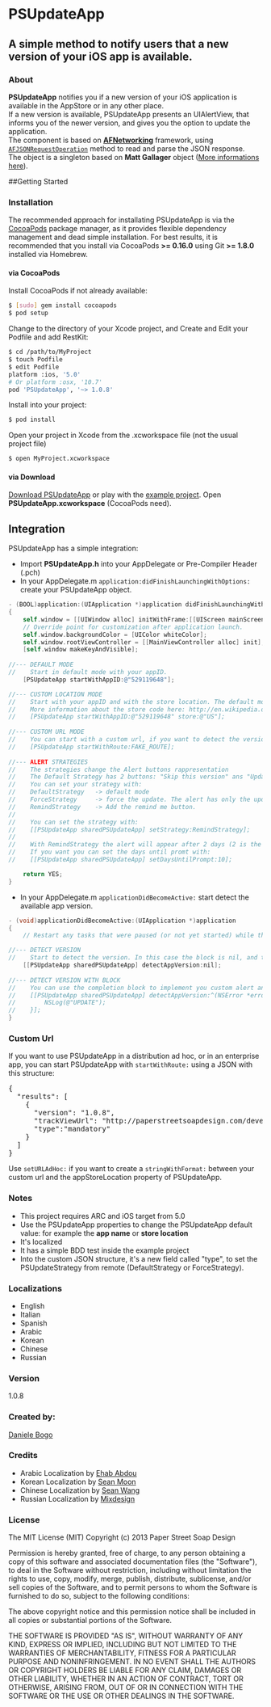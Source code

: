 PSUpdateApp
===========

## A simple method to notify users that a new version of your iOS app is available.

### About
**PSUpdateApp** notifies you if a new version of your iOS application is available in the AppStore or in any other place.<br />
If a new version is available, PSUpdateApp presents an UIAlertView, that informs you of the newer version, and gives you the option to update the application.<br />
The component is based on **[AFNetworking](https://github.com/AFNetworking/AFNetworking/ "AFNetworking")** framework, using [`AFJSONRequestOperation`](http://afnetworking.github.com/AFNetworking/Classes/AFJSONRequestOperation.html) method to read and parse the JSON response.<br />
The object is a singleton based on **Matt Gallager** object ([More informations here](http://www.cocoawithlove.com/2008/11/singletons-appdelegates-and-top-level.html)).

##Getting Started

### Installation

The recommended approach for installating PSUpdateApp is via the [CocoaPods](http://cocoapods.org/) package manager, as it provides flexible dependency management and dead simple installation. For best results, it is recommended that you install via CocoaPods **>= 0.16.0** using Git **>= 1.8.0** installed via Homebrew.

#### via CocoaPods

Install CocoaPods if not already available:

``` bash
$ [sudo] gem install cocoapods
$ pod setup
```

Change to the directory of your Xcode project, and Create and Edit your Podfile and add RestKit:

``` bash
$ cd /path/to/MyProject
$ touch Podfile
$ edit Podfile
platform :ios, '5.0' 
# Or platform :osx, '10.7'
pod 'PSUpdateApp', '~> 1.0.8'
```

Install into your project:

``` bash
$ pod install
```

Open your project in Xcode from the .xcworkspace file (not the usual project file)

``` bash
$ open MyProject.xcworkspace
```

#### via Download

[Download PSUpdateApp](https://github.com/danielebogo/PSUpdateApp/archive/master.zip) or play with the [example project](https://github.com/danielebogo/PSUpdateApp/tree/master/Project). Open **PSUpdateApp.xcworkspace** (CocoaPods need).

## Integration

PSUpdateApp has a simple integration:

- Import **PSUpdateApp.h** into your AppDelegate or Pre-Compiler Header (.pch)
- In your AppDelegate.m `application:didFinishLaunchingWithOptions:` create your PSUpdateApp object.

``` objective-c
- (BOOL)application:(UIApplication *)application didFinishLaunchingWithOptions:(NSDictionary *)launchOptions
{
    self.window = [[UIWindow alloc] initWithFrame:[[UIScreen mainScreen] bounds]];
    // Override point for customization after application launch.
    self.window.backgroundColor = [UIColor whiteColor];
    self.window.rootViewController = [[MainViewController alloc] init];
    [self.window makeKeyAndVisible];
    
//--- DEFAULT MODE
//    Start in default mode with your appID.
    [PSUpdateApp startWithAppID:@"529119648"];

//--- CUSTOM LOCATION MODE
//    Start with your appID and with the store location. The default mode set the store location by the device location.
//    More information about the store code here: http://en.wikipedia.org/wiki/ISO_3166-1_alpha-2
//    [PSUpdateApp startWithAppID:@"529119648" store:@"US"];
  
//--- CUSTOM URL MODE
//    You can start with a custom url, if you want to detect the version about a ad hoc distribution app.
//    [PSUpdateApp startWithRoute:FAKE_ROUTE];
    
//--- ALERT STRATEGIES
//    The strategies change the Alert buttons rappresentation
//    The Default Strategy has 2 buttons: "Skip this version" ans "Update"
//    You can set your strategy with:
//    DefaultStrategy   -> default mode
//    ForceStrategy     -> force the update. The alert has only the update button
//    RemindStrategy    -> Add the remind me button.
//    
//    You can set the strategy with:
//    [[PSUpdateApp sharedPSUpdateApp] setStrategy:RemindStrategy];
//    
//    With RemindStrategy the alert will appear after 2 days (2 is the default value) from the remind action.
//    If you want you can set the days until promt with:
//    [[PSUpdateApp sharedPSUpdateApp] setDaysUntilPrompt:10];

    return YES;
}
```
- In your AppDelegate.m `applicationDidBecomeActive:` start detect the available app version.

``` objective-c
- (void)applicationDidBecomeActive:(UIApplication *)application
{
    // Restart any tasks that were paused (or not yet started) while the application was inactive. If the application was previously in the background, optionally refresh the user interface.

//--- DETECT VERSION
//    Start to detect the version. In this case the block is nil, and the component use the default alert
    [[PSUpdateApp sharedPSUpdateApp] detectAppVersion:nil];
    
//--- DETECT VERSION WITH BLOCK
//    You can use the completion block to implement you custom alert and actions
//    [[PSUpdateApp sharedPSUpdateApp] detectAppVersion:^(NSError *error, BOOL success) {
//        NSLog(@"UPDATE");
//    }];
}
```
### Custom Url

If you want to use PSUpdateApp in a distribution ad hoc, or in an enterprise app, you can start PSUpdateApp with `startWithRoute:` using a JSON with this structure:

<pre>
{
  "results": [
    {
      "version": "1.0.8",
      "trackViewUrl": "http://paperstreetsoapdesign.com/development/updateapp/update.html",
      "type":"mandatory"
    }
  ]
}
</pre>

Use `setURLAdHoc:` if you want to create a `stringWithFormat:` between your custom url and the appStoreLocation property of PSUpdateApp.

### Notes

- This project requires ARC and iOS target from 5.0
- Use the PSUpdateApp properties to change the PSUpdateApp default value: for example the **app name** or **store location**
- It's localized
- It has a simple BDD test inside the example project
- Into the custom JSON structure, it's a new field called "type", to set the PSUpdateStrategy from remote (DefaultStrategy or ForceStrategy).

### Localizations
- English
- Italian
- Spanish
- Arabic
- Korean
- Chinese
- Russian

### Version

1.0.8

### Created by:

[Daniele Bogo](http://paperstreetsoapdesign.com)  

### Credits
- Arabic Localization by [Ehab Abdou](https://github.com/XemaCobra)
- Korean Localization by [Sean Moon](https://github.com/seanmoon)
- Chinese Localization by [Sean Wang](https://github.com/Sean-Wang)
- Russian Localization by [Mixdesign](https://github.com/mixdesign)

### License
The MIT License (MIT)
Copyright (c) 2013 Paper Street Soap Design

Permission is hereby granted, free of charge, to any person obtaining a copy of this software and associated documentation files (the "Software"), to deal in the Software without restriction, including without limitation the rights to use, copy, modify, merge, publish, distribute, sublicense, and/or sell copies of the Software, and to permit persons to whom the Software is furnished to do so, subject to the following conditions:

The above copyright notice and this permission notice shall be included in all copies or substantial portions of the Software.

THE SOFTWARE IS PROVIDED "AS IS", WITHOUT WARRANTY OF ANY KIND, EXPRESS OR IMPLIED, INCLUDING BUT NOT LIMITED TO THE WARRANTIES OF MERCHANTABILITY, FITNESS FOR A PARTICULAR PURPOSE AND NONINFRINGEMENT. IN NO EVENT SHALL THE AUTHORS OR COPYRIGHT HOLDERS BE LIABLE FOR ANY CLAIM, DAMAGES OR OTHER LIABILITY, WHETHER IN AN ACTION OF CONTRACT, TORT OR OTHERWISE, ARISING FROM, OUT OF OR IN CONNECTION WITH THE SOFTWARE OR THE USE OR OTHER DEALINGS IN THE SOFTWARE.